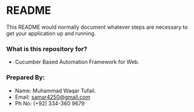 # README #

This README would normally document whatever steps are necessary to get your application up and running.

### What is this repository for? ###

* Cucumber Based Automation Framework for Web.

### Prepared By: ###

* Name: Muhammad Waqar Tufail.
* Email: samar4250@gmail.com
* Ph No: (+92) 334-360 9679
